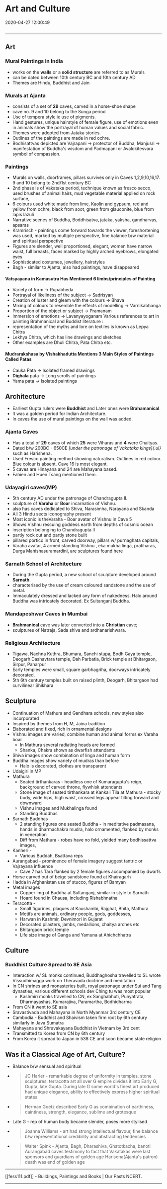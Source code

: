 # Art and Culture

2020-04-27 12:00:49

```toc
```

---

## Art

### Mural Paintings in India

- works on the **walls** or a **solid structure** are referred to as Murals
- can be dated between 10th century BC and 10th century AD
- Themes are Hindu, Buddhist and Jain

### Murals at Ajanta

- consists of a set of **29** caves, carved in a horse-shoe shape
- cave no. 9 and 10 belong to the Sunga period
- Use of tempera style ie use of pigments.
- Hand gestures, unique hairstyle of female figure, use of emotions even in animals show the portrayal of human values and social fabric.
- Themes were adopted from Jataka stories.
- Outlines of the paintings are made in red ochre.
- Bodhisattvas depicted are Vajrapani → protector of Buddha, Manjusri → manifestation of Buddha's wisdom and Padmapani or Avalokitesvara symbol of compassion.

### Paintings

- Murals on walls, doorframes, pillars survives only in Caves 1,2,9,10,16,17. 9 and 10 belong to 2nd/1st century BC
- 2nd phase is of Vakataka period, technique known as fresco secco, used brushes of animal hairs, mud vegetable material applied on rock surface,
- 6 colours used white made from lime, Kaolin and gypsum, red and yellow from ochre, black from soot, green from glauconite, blue from lapis lazuli
- Narrative scenes of Buddha, Boddhisatva, jataka, yaksha, gandharvas, apsaras
- Kramrisch - paintings come forward towards the viewer, foreshortening was used, marked by multiple perspective, fine balance b/w material and spiritual perspective
- Figures are slender, well proportioned, elegant, women have narrow waist, full breasts, faces marked by highly arched eyebrows, elongated eyes
- Sophisticated costumes, jewellery, hairstyles
- Bagh - similar to Ajanta, also had paintings, have disappeared

#### Vatsyayana in Kamasutra Has Mentioned 6 limbs/principles of Painting

- Variety of form → Rupabheda
- Portrayal of likeliness of the subject → Sadrisyan
- Creation of luster and gleam with the colours → Bhava
- Mixing of colours to resemble the effects of modelling → Varnikabhanga
- Proportion of the object or subject → Pramanam
- Immersion of emotions → Lavanyayoganam Various references to art in painting Brahmanical and Buddist literature :
- representation of the myths and lore on textiles is known as Lepya Chitra
- Lekhya Chitra, which has line drawings and sketches
- Other examples are Dhuli Chitra, Pata Chitra etc.

#### Mudrarakshasa by Vishakhadutta Mentions 3 Main Styles of Paintings Called Patas

- Cauka Pata → Isolated framed drawings
- **Dighala** pata → Long scrolls of paintings
- Yama pata → Isolated paintings

## Architecture

- Earliest Gupta rulers were **Buddhist** and Later ones were **Brahamanical**.
- It was a golden period for Indian Architecture.
- In caves the use of mural paintings on the wall was added.

### Ajanta Caves

- Has a total of **29** caves of which **25** were Viharas and **4** were Chaityas.
- Dated b/w 200BC - 650CE *[under the patronage of Vakataka kings]{.ul}* such as Harishena.
- Used Fresco painting method showing naturalism. Outlines in red colour. Blue colour is absent. Cave 16 is most elegant.
- 5 caves are Hinayana and 24 are Mahayana based.
- Fahien and Huen Tsang mentioned them.

### Udayagiri caves(MP)

- 5th century AD under the patronage of Chandragupta II.
- sculpture of **Varaha** or **Boar** incarnation of Vishnu.
- also has caves dedicated to Shiva, Narasimha, Narayana and Skanda
- All 3 Hindu sects iconography present
- Most iconic is theVaraha - Boar avatar of Vishnu in Cave 5
- Shows Vishnu rescuing goddess earth from depths of cosmic ocean
- inscription belonging to Chandragupta II
- partly rock cut and partly stone built
- pillared portico in front, carved doorway, pillars w/ purnaghata capitals,
- Varaha avatar, 4 armed standing Vishnu , eka mukha linga, pratiharas, Durga Mahishasuramardini, are sculptures found here

### Sarnath School of Architecture

- During the Gupta period, a new school of sculpture developed around **Sarnath**.
- characterised by the use of cream coloured sandstone and the use of metal.
- Immaculately dressed and lacked any form of nakedness. Halo around Buddha was intricately decorated. Ex Sultanganj Buddha.

### Mandapeshwar Caves in Mumbai

- **Brahmanical** cave was later converted into a **Christian** cave;
- sculptures of Natraja, Sada shiva and ardhanarishwara.

### Religious Architecture

- Tigawa, Nachna Kuthra, Bhumara, Sanchi stupa, Bodh Gaya temple, Deogarh Dashavtara temple, Dah Parbatia, Brick temple at Bhitargaon, Sirpur, Paharpur
- Early temples were small, square garbhagriha, doorways intricately decorated,
- 5th 6th century temples built on raised plinth, Deogarh, Bhitargaon had curvilinear Shikhara

## Sculpture

- Continuation of Mathura and Gandhara schools, new styles also incorporated
- Inspired by themes from H, M, Jaina tradition
- Elaborated and fixed, rich in ornamental designs
- Vishnu images are varied, combine human and animal forms ex Varaha boar
    - In Mathura several radiating heads are formed
    - Shanka, Chakra shown as dwarfish attendants
- Shiva images show combination of linga and human form
- Buddha images show variety of mudras than before
    - Halo is decorated, clothes are transparent
- Udaigiri in MP
- Mathura
    - Seated tirthankaras - headless one of Kumaragupta's reign, background of carved throne, flywhisk attendants
    - Stone image of seated tirthankara at Kankali Tila at Mathura - stocky body, wide hips, high waist, crossed legs appear tilting forward and downward
    - Vishnu images and Mukhalinga found
    - Standing Buddhas
- Sarnath Buddhas
    - 2 standing figures one seated Buddha - in meditative padmasana, hands in dharmachakra mudra, halo ornamented, flanked by monks in veneration
    - Diff from Mathura - robes have no fold, yielded many bodhissattva images,
- Kanheri -
    - Various Buddah, Bsattava reps
- Aurangabad - prominence of female imagery suggest tantric or Vajrayana influence
    - Cave 7 has Tara flanked by 2 female figures accompanied by dwarfs
- Horse carved out of beige sandstone found at Khairagarh
- Hadda in Afghanistan use of stucco, figures of Bamyan
- Metal images
    - Copper img of Buddha at Sultanganj, similar in style to Sarnath
    - Hoard found in Chausa, including Rishabhnatha
- Teracotta -
    - Small figurines, plaques at Kaushambi, Rajghat, Bhita, Mathura
    - Motifs are animals, ordinary people, gods, goddesses,
    - Harwan in Kashmir, Devnimori in Gujarat
    - Decorated pilasters, jambs, medallions, chaitya arches etc
    - Bhitargaon brick temple
    - Life size image of Ganga and Yamuna at Ahichchhatra

## Culture

### Buddhist Culture Spread to SE Asia

- Interaction w/ SL monks continued, Buddhaghosha travelled to SL wrote Vissudhimagga work on Theravada doctrine and meditation
- In CN shrines and monasteries built, royal patronage under Sui and Tang dynasties, various different schools dev Ching tu was most popular
    - Kashmiri monks travelled to CN, ex Sanghabhuti, Punyatrata, Dharmayashas, Kumarajiva, Paramartha, Bodhidharma
- From CN it went to SE asia
- Sravastivada and Mahayana in North Myanmar 3rd century CE
- Cambodia - Buddhist and Shaivism taken firm root by 6th century similarly in Java Sumatra
- Mahayana and Shravakayana Buddhist in Vietnam by 3rd cent
- Transmitted to Korea from CN by 6th century
- From Korea it spread to Japan in 538 CE and soon became state religion

## Was it a Classical Age of Art, Culture?

- Balance b/w sensual and spiritual
- > JC Harler - remarkable degree of uniformity in temples, stone sculptures, terracotta art all over G empire divides it into Early G, Gupta, late Gupta.
	During late G some world's finest art produced had unique elegance, ability to effectively express higher spiritual states

- > Herman Goetz described Early G as combination of earthiness, daintiness, strength, elegance, sublime and grotesque
- Late G - rep of human body became slender, poses more stylised
- > Joanna Williams - art had strong intellectual flavour, fine balance b/w representational credibility and abstracting tendencies
- >Walter Spink - Ajanta, Bagh, Dharashiva, Ghatotkacha, banoti Aurangabad caves testimony to fact that Vakatakas were last sponsors and guardians of golden age
     Harisena(Ajanta's patron) death was end of golden age

---

[[fess111.pdf]] - Buildings, Paintings and Books | Our Pasts NCERT.

---
